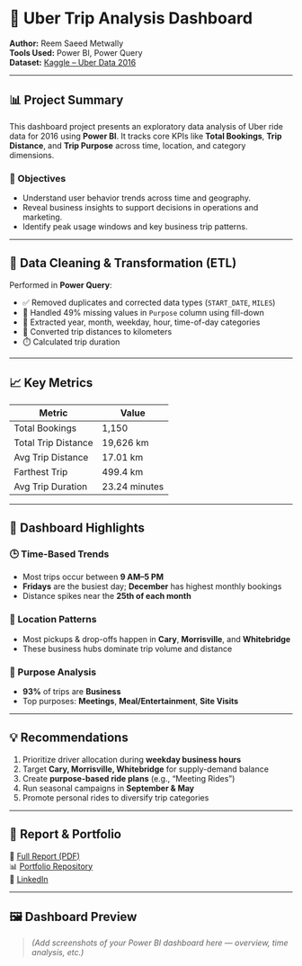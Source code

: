 # 🚗 Uber Trip Analysis Dashboard


**Author:** Reem Saeed Metwally  
**Tools Used:** Power BI, Power Query  
**Dataset:** [Kaggle – Uber Data 2016](https://www.kaggle.com/datasets/bhanupratapbiswas/uber-data-analysis)

---

## 📊 Project Summary

This dashboard project presents an exploratory data analysis of Uber ride data for 2016 using **Power BI**. It tracks core KPIs like **Total Bookings**, **Trip Distance**, and **Trip Purpose** across time, location, and category dimensions.

### 🔧 Objectives
- Understand user behavior trends across time and geography.
- Reveal business insights to support decisions in operations and marketing.
- Identify peak usage windows and key business trip patterns.

---

## 📁 Data Cleaning & Transformation (ETL)

Performed in **Power Query**:

- ✅ Removed duplicates and corrected data types (`START_DATE`, `MILES`)
- 🧩 Handled 49% missing values in `Purpose` column using fill-down
- 📆 Extracted year, month, weekday, hour, time-of-day categories
- 🔄 Converted trip distances to kilometers
- ⏱️ Calculated trip duration

---

## 📈 Key Metrics

| Metric                   | Value           |
|--------------------------|------------------|
| Total Bookings           | 1,150            |
| Total Trip Distance      | 19,626 km        |
| Avg Trip Distance        | 17.01 km         |
| Farthest Trip            | 499.4 km         |
| Avg Trip Duration        | 23.24 minutes    |

---

## 📌 Dashboard Highlights

### 🕒 Time-Based Trends
- Most trips occur between **9 AM–5 PM**
- **Fridays** are the busiest day; **December** has highest monthly bookings
- Distance spikes near the **25th of each month**

### 🧭 Location Patterns
- Most pickups & drop-offs happen in **Cary**, **Morrisville**, and **Whitebridge**
- These business hubs dominate trip volume and distance

### 🎯 Purpose Analysis
- **93%** of trips are **Business**
- Top purposes: **Meetings**, **Meal/Entertainment**, **Site Visits**

---

## 💡 Recommendations

1. Prioritize driver allocation during **weekday business hours**
2. Target **Cary, Morrisville, Whitebridge** for supply-demand balance
3. Create **purpose-based ride plans** (e.g., “Meeting Rides”)
4. Run seasonal campaigns in **September & May**
5. Promote personal rides to diversify trip categories

---

## 📌 Report & Portfolio

📎 [Full Report (PDF)](./Uber%20Data%20Analysis%20Report.pdf)  
📊 [Portfolio Repository](https://github.com/ReemSaeedMetwally/Data_Analysis_Portfolio)  
🔗 [LinkedIn](https://www.linkedin.com/in/reem-saeed-b34b00216/)

---

## 🖼️ Dashboard Preview

> *(Add screenshots of your Power BI dashboard here — overview, time analysis, etc.)*
